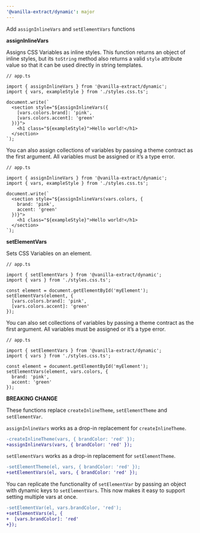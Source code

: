 ```yaml
---
'@vanilla-extract/dynamic': major
---
```


Add `assignInlineVars` and `setElementVars` functions

**assignInlineVars**

Assigns CSS Variables as inline styles. This function returns an object of inline styles, but its `toString` method also returns a valid `style` attribute value so that it can be used directly in string templates.

```tsx
// app.ts

import { assignInlineVars } from '@vanilla-extract/dynamic';
import { vars, exampleStyle } from './styles.css.ts';

document.write(`
  <section style="${assignInlineVars({
    [vars.colors.brand]: 'pink',
    [vars.colors.accent]: 'green'
  })}">
    <h1 class="${exampleStyle}">Hello world!</h1>
  </section>
`);
```

You can also assign collections of variables by passing a theme contract as the first argument. All variables must be assigned or it’s a type error.

```tsx
// app.ts

import { assignInlineVars } from '@vanilla-extract/dynamic';
import { vars, exampleStyle } from './styles.css.ts';

document.write(`
  <section style="${assignInlineVars(vars.colors, {
    brand: 'pink',
    accent: 'green'
  })}">
    <h1 class="${exampleStyle}">Hello world!</h1>
  </section>
`);
```

**setElementVars**

Sets CSS Variables on an element.

```tsx
// app.ts

import { setElementVars } from '@vanilla-extract/dynamic';
import { vars } from './styles.css.ts';

const element = document.getElementById('myElement');
setElementVars(element, {
  [vars.colors.brand]: 'pink',
  [vars.colors.accent]: 'green'
});
```

You can also set collections of variables by passing a theme contract as the first argument. All variables must be assigned or it’s a type error.

```tsx
// app.ts

import { setElementVars } from '@vanilla-extract/dynamic';
import { vars } from './styles.css.ts';

const element = document.getElementById('myElement');
setElementVars(element, vars.colors, {
  brand: 'pink',
  accent: 'green'
});
```

**BREAKING CHANGE**

These functions replace `createInlineTheme`, `setElementTheme` and `setElementVar`.

`assignInlineVars` works as a drop-in replacement for `createInlineTheme`.

```diff
-createInlineTheme(vars, { brandColor: 'red' });
+assignInlineVars(vars, { brandColor: 'red' });
```

`setElementVars` works as a drop-in replacement for `setElementTheme`.

```diff
-setElementTheme(el, vars, { brandColor: 'red' });
+setElementVars(el, vars, { brandColor: 'red' });
```

You can replicate the functionality of `setElementVar` by passing an object with dynamic keys to `setElementVars`. This now makes it easy to support setting multiple vars at once.

```diff
-setElementVar(el, vars.brandColor, 'red');
+setElementVars(el, {
+  [vars.brandColor]: 'red'
+});
```
